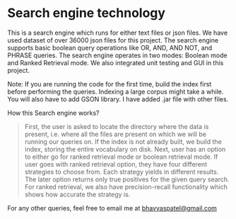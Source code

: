 # Search engine technology

This is a search engine which runs for either text files or json files. We have used dataset of over 36000 json files for this project.
The search engine supports basic boolean query operations like OR, AND, AND NOT, and PHRASE queries.
The search engine operates in two modes: Boolean mode and Ranked Retrieval mode.
We also integrated unit testing and GUI in this project. 

Note: If you are running the code for the first time, build the index first before performing the queries. Indexing a large corpus might take a while.
You will also have to add GSON library. I have added .jar file with other files. 

How this Search engine works?

>First, the user is asked to locate the directory where the data is present, i.e. where all the files are present on which we will be running our queries on.
>If the index is not already built, we build the index, storing the entire vocabulary on disk.
>Next, user has an option to either go for ranked retrieval mode or boolean retrieval mode.
>If user goes with ranked retrieval option, they have four different strategies to choose from. Each strategy yields in different results.
>The later option returns only true positives for the given query search.
>For ranked retrieval, we also have precision-recall functionality which shows how accurate the strategy is.

For any other queries, feel free to email me at bhavyaspatel@gmail.com

